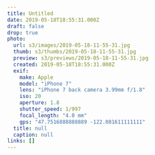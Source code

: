 ```yaml
---
title: Untitled
date: 2019-05-18T18:55:31.000Z
draft: false
drop: true
photo:
  url: s3/images/2019-05-18-11-55-31.jpg
  thumb: s3/thumbs/2019-05-18-11-55-31.jpg
  preview: s3/previews/2019-05-18-11-55-31.jpg
  created: 2019-05-18T18:55:31.000Z
  exif:
    make: Apple
    model: "iPhone 7"
    lens: "iPhone 7 back camera 3.99mm f/1.8"
    iso: 20
    aperture: 1.8
    shutter_speed: 1/997
    focal_length: "4.0 mm"
    gps: "47.7516888888889 -122.081611111111"
  title: null
  caption: null
links: []
---
```

